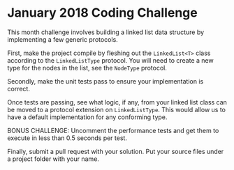 # January 2018 Coding Challenge

This month challenge involves building a linked list data structure by implementing a few generic protocols.

First, make the project compile by fleshing out the `LinkedList<T>` class according to the `LinkedListType` protocol. You will need to create a new type for the nodes in the list, see the `NodeType` protocol.

Secondly, make the unit tests pass to ensure your implementation is correct.

Once tests are passing, see what logic, if any, from your linked list class can be moved to a protocol extension on `LinkedListType`. This would allow us to have a default implementation for any conforming type.

BONUS CHALLENGE: Uncomment the performance tests and get them to execute in less than 0.5 seconds per test.

Finally, submit a pull request with your solution. Put your source files under a project folder with your name.
